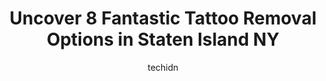 ---
layout: ampstory
image: https://i0.wp.com/?resize=640,853
author: techidn
featured: false
description: Discover the impressive array of Tattoo Removal options in Staten Island NY, where you can find 8 of the largest Tattoo Removal establishments in the area. From renowned classics to hidden g
title: Uncover 8 Fantastic Tattoo Removal Options in Staten Island NY
cover:
   title: Uncover 8 Fantastic Tattoo Removal Options in Staten Island NY
   subtitle: Rickpate
   background: 

pages: 
 - layout: thirds
   top: <h1>#1 Ron & Daves Tattooing</h1>
   bottom: "<p>Dave has done several of my husbands tattoos but Ipersonally went to him 2 months ago for a portraitof my daughter. To say the portrait is beautiful is anunderstatement. </p>"
   background: https://images.unsplash.com/photo-1549241520-425e3dfc01cb?ixlib=rb-4.0.3&ixid=MnwxMjA3fDB8MHxwaG90by1wYWdlfHx8fGVufDB8fHx8&auto=format&fit=crop&w=640&h=853&q=80
   backgroundblur: true
 - layout: thirds
   top: <h1>#2 Bullseye Tattoos</h1>
   bottom: "<p>This tattoo shop and all its artists are amazing. Sonja is my artist and she has done all my tattoos on both my arms except a tiny hello kitty one. The vibe in here is su</p>"
   background: https://images.unsplash.com/photo-1557672172-298e090bd0f1?ixlib=rb-4.0.3&ixid=MnwxMjA3fDB8MHxwaG90by1wYWdlfHx8fGVufDB8fHx8&auto=format&fit=crop&w=640&h=853&q=80
   cta:
      link: https://www.depkes.org/blog/uncover-8-fantastic-tattoo-removal-options-in-staten-island-ny/
      text: Uncover 8 Fantastic Tattoo Removal Options in Staten Island NY
 - layout: thirds
   top: <h1>#3 Ink Couture, NYC</h1>
   bottom: "<p>6264 Amboy Rd, Staten Island, NY 10309, United States</p>"
   background: https://images.unsplash.com/photo-1597773150796-e5c14ebecbf5?ixlib=rb-4.0.3&ixid=MnwxMjA3fDB8MHxwaG90by1wYWdlfHx8fGVufDB8fHx8&auto=format&fit=crop&w=640&h=853&q=80
   cta:
      link: https://www.depkes.org/blog/uncover-8-fantastic-tattoo-removal-options-in-staten-island-ny/
      text: Uncover 8 Fantastic Tattoo Removal Options in Staten Island NY
 - layout: thirds
   top: <h1>#4 Allure Plastic Surgery</h1>
   bottom: "<p>1424 Richmond Ave, Staten Island, NY 10314, United States</p>"
   background: https://images.unsplash.com/photo-1574169208507-84376144848b?ixlib=rb-4.0.3&ixid=MnwxMjA3fDB8MHxwaG90by1wYWdlfHx8fGVufDB8fHx8&auto=format&fit=crop&w=640&h=853&q=80
   cta:
      link: https://www.depkes.org/blog/uncover-8-fantastic-tattoo-removal-options-in-staten-island-ny/
      text: Uncover 8 Fantastic Tattoo Removal Options in Staten Island NY
 - layout: thirds
   top: <h1>#5 Skin Solutions Spa & Laser Hair Removal Centre</h1>
   bottom: "<p>1547 Arthur Kill Rd, Staten Island, NY 10312, United States</p>"
   background: https://images.unsplash.com/photo-1489694553447-4c9339da310d?ixlib=rb-4.0.3&ixid=MnwxMjA3fDB8MHxwaG90by1wYWdlfHx8fGVufDB8fHx8&auto=format&fit=crop&w=640&h=853&q=80
   cta:
      link: https://www.depkes.org/blog/uncover-8-fantastic-tattoo-removal-options-in-staten-island-ny/
      text: Uncover 8 Fantastic Tattoo Removal Options in Staten Island NY
 - layout: thirds
   top: <h1>#6 FadeAway INK.</h1>
   bottom: "<p>1550 Richmond Ave # 207, Staten Island, NY 10314, United States</p>"
   background: https://images.unsplash.com/photo-1536745287225-21d689278fd1?ixlib=rb-4.0.3&ixid=MnwxMjA3fDB8MHxwaG90by1wYWdlfHx8fGVufDB8fHx8&auto=format&fit=crop&w=640&h=853&q=80
   cta:
      link: https://www.depkes.org/blog/uncover-8-fantastic-tattoo-removal-options-in-staten-island-ny/
      text: Uncover 8 Fantastic Tattoo Removal Options in Staten Island NY
 - layout: thirds
   top: <h1>#7 Le Chic Laser, Inc.</h1>
   bottom: "<p>1450 Richmond Rd, Staten Island, NY 10304, United States</p>"
   background: https://images.unsplash.com/photo-1580610447943-1bfbef5efe07?ixlib=rb-4.0.3&ixid=MnwxMjA3fDB8MHxwaG90by1wYWdlfHx8fGVufDB8fHx8&auto=format&fit=crop&w=640&h=853&q=80
   cta:
      link: https://www.depkes.org/blog/uncover-8-fantastic-tattoo-removal-options-in-staten-island-ny/
      text: Uncover 8 Fantastic Tattoo Removal Options in Staten Island NY
 - layout: thirds
   middle: Continue reading...
   background: https://images.unsplash.com/photo-1618556658017-fd9c732d1360?ixlib=rb-4.0.3&ixid=MnwxMjA3fDB8MHxwaG90by1wYWdlfHx8fGVufDB8fHx8&auto=format&fit=crop&w=640&h=853&q=80
   cta:
      link: https://www.depkes.org/blog/uncover-8-fantastic-tattoo-removal-options-in-staten-island-ny/
      text: Uncover 8 Fantastic Tattoo Removal Options in Staten Island NY
      
---